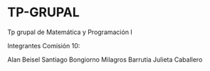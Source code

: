 # TP-GRUPAL
Tp grupal de Matemática y Programación I

Integrantes Comisión 10:

Alan Beisel
Santiago Bongiorno
Milagros Barrutia
Julieta Caballero

